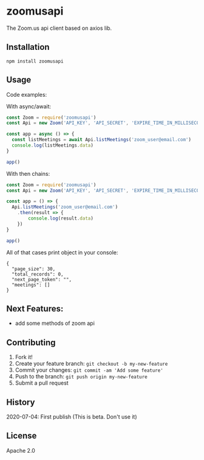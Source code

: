 # zoomusapi
The Zoom.us api client based on axios lib.

## Installation

`npm install zoomusapi`

## Usage

Code examples:

With async/await:
```javascript
const Zoom = require('zoomusapi')
const Api = new Zoom('API_KEY', 'API_SECRET', 'EXPIRE_TIME_IN_MILLISECONDS')

const app = async () => {
  const listMeetings = await Api.listMeetings('zoom_user@email.com')
  console.log(listMeetings.data)
}

app()
```

With then chains:
```javascript
const Zoom = require('zoomusapi')
const Api = new Zoom('API_KEY', 'API_SECRET', 'EXPIRE_TIME_IN_MILLISECONDS')

const app = () => {
  Api.listMeetings('zoom_user@email.com')
    .then(result => {
        console.log(result.data)
    })
}

app()
```

All of that cases print object in your console:
```json5
{
  "page_size": 30,
  "total_records": 0,
  "next_page_token": "",
  "meetings": []
}
```
## Next Features:
- add some methods of zoom api

## Contributing

1. Fork it!
2. Create your feature branch: `git checkout -b my-new-feature`
3. Commit your changes: `git commit -am 'Add some feature'`
4. Push to the branch: `git push origin my-new-feature`
5. Submit a pull request

## History
2020-07-04: First publish (This is beta. Don't use it)

## License
Apache 2.0
